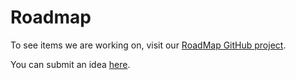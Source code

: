 # Roadmap

To see items we are working on, visit our [RoadMap GitHub project](https://github.com/awslabs/cdk8s/projects/1).

You can submit an idea [here](https://github.com/cdk8s-team/cdk8s/issues/new?assignees=&labels=enhancement&template=feature-request---suggestion.md&title=%5BSuggestion%5D+new+suggestion).
